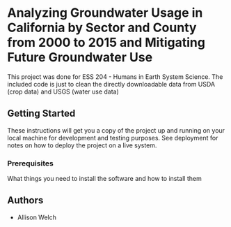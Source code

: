# Analyzing Groundwater Usage in California by Sector and County from 2000 to 2015 and Mitigating Future Groundwater Use

This project was done for ESS 204 - Humans in Earth System Science. The included code is just to clean the directly downloadable data from USDA (crop data) and USGS (water use data)

## Getting Started

These instructions will get you a copy of the project up and running on your local machine for development and testing purposes. See deployment for notes on how to deploy the project on a live system.

### Prerequisites

What things you need to install the software and how to install them


## Authors

* Allison Welch
